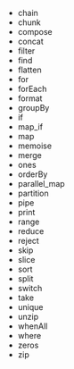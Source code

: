 - chain
- chunk
- compose
- concat
- filter
- find
- flatten
- for
- forEach
- format
- groupBy
- if
- map_if
- map
- memoise
- merge
- ones
- orderBy
- parallel_map
- partition
- pipe
- print
- range
- reduce
- reject
- skip
- slice
- sort
- split
- switch
- take
- unique
- unzip
- whenAll
- where
- zeros
- zip
